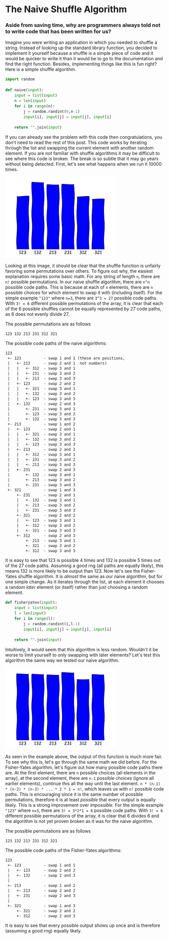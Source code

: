 The Naive Shuffle Algorithm
===========================

### Aside from saving time, why are programmers always told not to write code that has been written for us?

Imagine you were writing an application in which you needed to shuffle a
string. Instead of looking up the standard library function, you decided to
implement it yourself because a shuffle is a simple piece of code and it would
be quicker to write it than it would be to go to the documentation and find the
right function. Besides, implementing things like this is fun right? Here is a
simple shuffle algorithm.

```python
import random

def naive(input):
    input = list(input)
    n = len(input)
    for i in range(n):
        j = random.randint(0,n-1)
        input[i], input[j] = input[j], input[i]

    return "".join(input)
```

If you can already see the problem with this code then congratulations, you
don't need to read the rest of this post.  This code works by iterating through
the list and swapping the current element with another random element. If you
are not familiar with shuffle algorithms it may be difficult to see where this
code is broken. The break is so subtle that it may go years without being
detected. First, let's see what happens when we run it 10000 times.


![png](images/unfair_shuffle.png)

Looking at this image, it should be clear that the shuffle function is unfairly
favoring some permutations over others. To figure out why, the easiest
explanation requires some basic math.  For any string of length `n`, there are
`n!` possible permutations. In our naive shuffle algorithm, there are `n^n`
possible code paths. This is because at each of `n` elements, there are `n`
possible choices for which element to swap it with (including itself).  For the
simple example `"123"` where `n=3`, there are `3^3 = 27` possible code paths.
With `3! = 6` different possible permutations of the array, it is clear that
each of the 6 possible shuffles cannot be equally represented by 27 code paths,
as 6 does not evenly divide 27.

The possible permutations are as follows

    123 132 213 231 312 321

The possible code paths of the naive algorithms:

```
123
 +- 123          - swap 1 and 1 (these are positions,
 |   +- 213      - swap 2 and 1  not numbers)
 |   |   +- 312  - swap 3 and 1
 |   |   +- 231  - swap 3 and 2
 |   |   +- 213  - swap 3 and 3
 |   +- 123      - swap 2 and 2
 |   |   +- 321  - swap 3 and 1
 |   |   +- 132  - swap 3 and 2
 |   |   +- 123  - swap 3 and 3
 |   +- 132      - swap 2 and 3
 |       +- 231  - swap 3 and 1
 |       +- 123  - swap 3 and 2
 |       +- 132  - swap 3 and 3
 +- 213          - swap 1 and 2
 |   +- 123      - swap 2 and 1
 |   |   +- 321  - swap 3 and 1
 |   |   +- 132  - swap 3 and 2
 |   |   +- 123  - swap 3 and 3
 |   +- 213      - swap 2 and 2
 |   |   +- 312  - swap 3 and 1
 |   |   +- 231  - swap 3 and 2
 |   |   +- 213  - swap 3 and 3
 |   +- 231      - swap 2 and 3
 |       +- 132  - swap 3 and 1
 |       +- 213  - swap 3 and 2
 |       +- 231  - swap 3 and 3
 +- 321          - swap 1 and 3
     +- 231      - swap 2 and 1
     |   +- 132  - swap 3 and 1
     |   +- 213  - swap 3 and 2
     |   +- 231  - swap 3 and 3
     +- 321      - swap 2 and 2
     |   +- 123  - swap 3 and 1
     |   +- 312  - swap 3 and 2
     |   +- 321  - swap 3 and 3
     +- 312      - swap 2 and 3
         +- 213  - swap 3 and 1
         +- 321  - swap 3 and 2
         +- 312  - swap 3 and 3
```

It is easy to see that 123 is possible 4 times and 132 is possible 5 times out
of the 27 code paths. Assuming a good rng (all paths are equally likely), this
means 132 is more likely to be output than 123. Now let's see the Fisher-Yates
shuffle algorithm.  It is _almost_ the same as our naive algorithm, but for one
simple change. As it iterates through the list, at each element it chooses a
random _later_ element (or itself) rather than just choosing a random element.

```python
def fisheryates(input):
    input = list(input)
    l = len(input)
    for i in range(l):
        j = random.randint(i,l-1)
        input[i], input[j] = input[j], input[i]

    return "".join(input)
```

Intuitively, it would seem that this algorithm is less random. Wouldn't it be
worse to limit yourself to only swapping with later elements? Let's test this
algorithm the same way we tested our naive algorithm.


![png](images/fair_shuffle.png)


As seen in the example above, the output of this function is much more fair.
To see why this is, let's go through the same math we did before.  For the
Fisher-Yates algorithm, let's figure out how many possible code paths there
are.  At the first element, there are `n` possible choices (all elements in the
array), at the second element, there are `n-1` possible choices (ignore all
earlier elements), continue this all the way until the last element.  `n *
(n-1) * (n-2) * (n-3) * ... * 2 * 1 = n!`, which leaves us with `n!` possible
code paths.  This is encouraging since it is the same number of possible
permutations, therefore it is at least *possible* that every output is equally
likely. This is a strong improvement over *impossible*.  For the simple example
`"123"` where `n=3`, there are `3! = 3*2*1 = 6` possible code paths.  With `3!
= 6` different possible permutations of the array, it is clear that 6 divides 6
and the algorithm is not yet proven broken as it was for the naive algorithm.

The possible permutations are as follows

```
123 132 213 231 312 321
```

The possible code paths of the Fisher-Yates algorithms:

```
123
 +- 123          - swap 1 and 1
 |   +- 123      - swap 2 and 2
 |   +- 132      - swap 2 and 3
 |
 +- 213          - swap 1 and 2
 |   +- 213      - swap 2 and 2
 |   +- 231      - swap 2 and 3
 |
 +- 321          - swap 1 and 3
     +- 321      - swap 2 and 2
     +- 312      - swap 2 and 3
```

It is easy to see that every possible output shows up once and is therefore
(assuming a good rng) equally likely.
